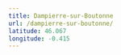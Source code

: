 ```yaml
---
title: Dampierre-sur-Boutonne
url: /dampierre-sur-boutonne/
latitude: 46.067
longitude: -0.415
---
```

